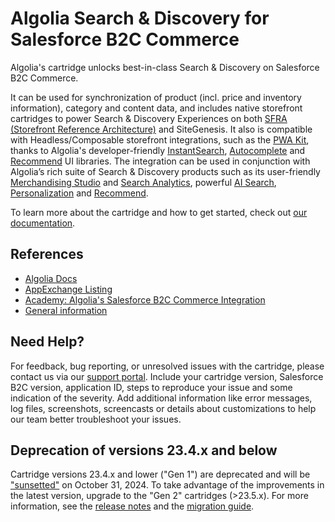 # Algolia Search & Discovery for Salesforce B2C Commerce

Algolia's cartridge unlocks best-in-class Search & Discovery on Salesforce B2C Commerce.

It can be used for synchronization of product (incl. price and inventory information), category and content data, and includes native storefront cartridges to power Search & Discovery Experiences on both [SFRA (Storefront Reference Architecture)](https://developer.salesforce.com/docs/commerce/sfra/guide/sfra-overview.html) and SiteGenesis.
It also is compatible with Headless/Composable storefront integrations, such as the [PWA Kit](https://developer.salesforce.com/docs/commerce/pwa-kit-managed-runtime/guide/getting-started.html), thanks to Algolia's developer-friendly [InstantSearch](https://www.algolia.com/doc/guides/building-search-ui/what-is-instantsearch/react/), [Autocomplete](https://www.algolia.com/doc/ui-libraries/autocomplete/introduction/what-is-autocomplete) and [Recommend](https://www.algolia.com/doc/ui-libraries/recommend/introduction/getting-started/) UI libraries.
The integration can be used in conjunction with Algolia’s rich suite of Search & Discovery products such as its user-friendly [Merchandising Studio](https://www.algolia.com/doc/guides/managing-results/rules/merchandising-and-promoting/) and [Search Analytics](https://www.algolia.com/doc/guides/search-analytics/overview/), powerful [AI Search](https://www.algolia.com/doc/guides/getting-started/neuralsearch), [Personalization](https://www.algolia.com/doc/guides/personalization/what-is-personalization/) and [Recommend](https://www.algolia.com/doc/guides/algolia-recommend/overview/).

To learn more about the cartridge and how to get started, check out [our documentation](https://www.algolia.com/doc/integration/salesforce-commerce-cloud-b2c/getting-started/introduction/).

## References
- [Algolia Docs](https://www.algolia.com/doc/integration/salesforce-commerce-cloud-b2c/getting-started/introduction/)
- [AppExchange Listing](https://appexchange.salesforce.com/appxListingDetail?listingId=a0N4V00000IkzoAUAR&tab=e)
- [Academy: Algolia's Salesforce B2C Commerce Integration](https://academy.algolia.com/training/718dcbf0-786f-11ec-a21b-02d47b69d3fd/overview)
- [General information](https://www.algolia.com/search-solutions/salesforce-commerce-cloud/)

## Need Help?

For feedback, bug reporting, or unresolved issues with the cartridge, please contact us via our [support portal](https://support.algolia.com/hc/en-us/requests/new).
Include your cartridge version, Salesforce B2C version, application ID, steps to reproduce your issue and some indication of the severity.
Add additional information like error messages, log files, screenshots, screencasts or details about customizations to help our team better troubleshoot your issues.

## Deprecation of versions 23.4.x and below

Cartridge versions 23.4.x and lower ("Gen 1") are deprecated and will be ["sunsetted"](https://www.algolia.com/blog/algolia/sunsetting-salesforce-b2c-commerce-cartridge-gen-1/) on October 31, 2024.
To take advantage of the improvements in the latest version, upgrade to the "Gen 2" cartridges (>23.5.x).
For more information, see the [release notes](https://github.com/algolia/algoliasearch-sfcc-b2c/releases) and the [migration guide](https://www.algolia.com/doc/integration/salesforce-commerce-cloud-b2c/guides/migrating-to-23-5-0/).

